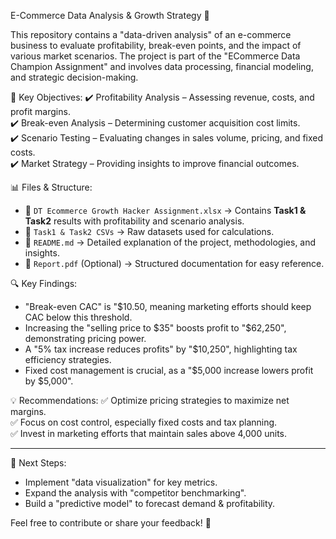 E-Commerce Data Analysis & Growth Strategy 🚀

This repository contains a "data-driven analysis" of an e-commerce business to evaluate profitability, break-even points, and the impact of various market scenarios. The project is part of the "ECommerce Data Champion Assignment" and involves data processing, financial modeling, and strategic decision-making.

📌 Key Objectives:
✔️ Profitability Analysis – Assessing revenue, costs, and profit margins.  
✔️ Break-even Analysis – Determining customer acquisition cost limits.  
✔️ Scenario Testing – Evaluating changes in sales volume, pricing, and fixed costs.  
✔️ Market Strategy – Providing insights to improve financial outcomes.  

📊 Files & Structure:
- 📁 `DT Ecommerce Growth Hacker Assignment.xlsx` → Contains **Task1 & Task2** results with profitability and scenario analysis.  
- 📁 `Task1 & Task2 CSVs` → Raw datasets used for calculations.  
- 📄 `README.md` → Detailed explanation of the project, methodologies, and insights.  
- 📜 `Report.pdf` (Optional) → Structured documentation for easy reference.  

🔍 Key Findings:
- "Break-even CAC" is "$10.50, meaning marketing efforts should keep CAC below this threshold.  
- Increasing the "selling price to $35" boosts profit to "$62,250", demonstrating pricing power.  
- A "5% tax increase reduces profits" by "$10,250", highlighting tax efficiency strategies.  
- Fixed cost management is crucial, as a "$5,000 increase lowers profit by $5,000".  

💡 Recommendations:
✅ Optimize pricing strategies to maximize net margins.  
✅ Focus on cost control, especially fixed costs and tax planning.  
✅ Invest in marketing efforts that maintain sales above 4,000 units.  

---

 🚀 Next Steps:
- Implement "data visualization" for key metrics.  
- Expand the analysis with "competitor benchmarking".  
- Build a "predictive model" to forecast demand & profitability.  

Feel free to contribute or share your feedback! 🎯

